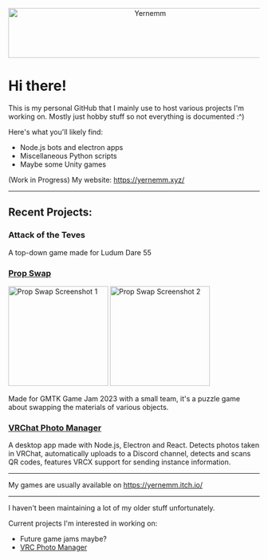 <p align="center">
  <img width="553" height="100" src="https://yernemm.github.io/images/yernemmtext2.png" alt="Yernemm" ></img>
</p>

# Hi there!

This is my personal GitHub that I mainly use to host various projects I'm working on. Mostly just hobby stuff so not everything is documented :^)

Here's what you'll likely find:
* Node.js bots and electron apps
* Miscellaneous Python scripts
* Maybe some Unity games

(Work in Progress) My website: https://yernemm.xyz/

---

## Recent Projects:

### Attack of the Teves

A top-down game made for Ludum Dare 55

### [Prop Swap](https://yernemm.itch.io/prop-swap)
<img height="200" src="https://img.itch.zone/aW1hZ2UvMjE2MjE1My8xMjc0NTE3My5qcGc=/original/9xbl27.jpg" alt="Prop Swap Screenshot 1" ></img>
<img height="200" src="https://img.itch.zone/aW1hZ2UvMjE2MjE1My8xMjc0NTE3OS5qcGc=/original/IXqa4R.jpg" alt="Prop Swap Screenshot 2" ></img>

Made for GMTK Game Jam 2023 with a small team, it's a puzzle game about swapping the materials of various objects.

### [VRChat Photo Manager](https://github.com/Yernemm/VRC-Photo-Manager)

A desktop app made with Node.js, Electron and React. Detects photos taken in VRChat, automatically uploads to a Discord channel, detects and scans QR codes, features VRCX support for sending instance information.

---

My games are usually available on https://yernemm.itch.io/ 

--- 

I haven't been maintaining a lot of my older stuff unfortunately.

Current projects I'm interested in working on:
* Future game jams maybe?
* [VRC Photo Manager](https://github.com/Yernemm/VRC-Photo-Manager)
